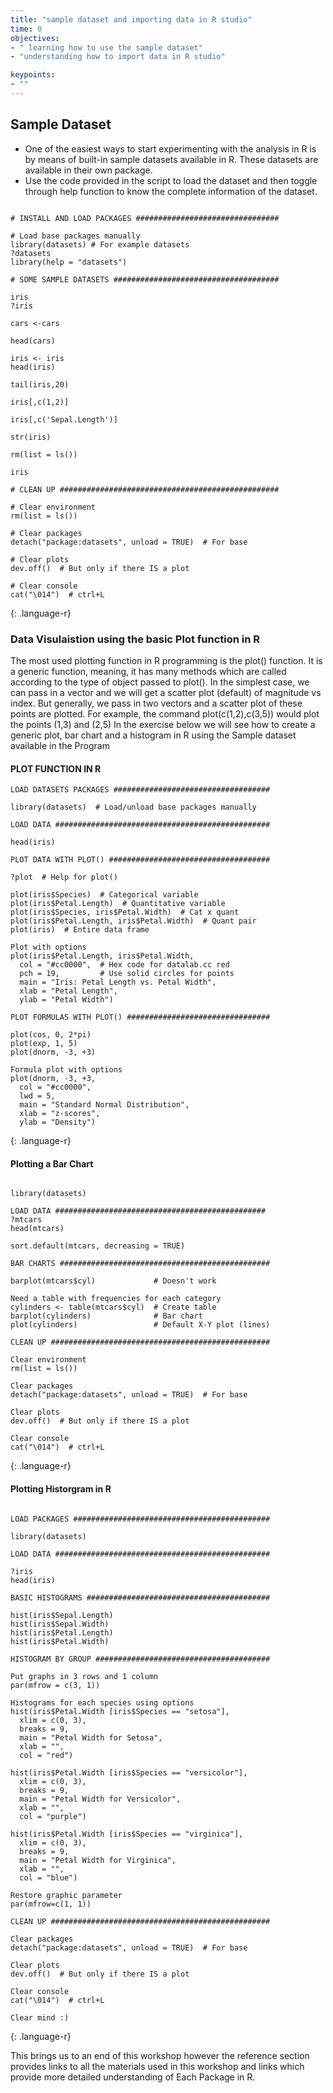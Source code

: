 ```yaml
---
title: "sample dataset and importing data in R studio"
time: 0
objectives:
- " learning how to use the sample dataset"
- "understanding how to import data in R studio"

keypoints:
- ""
---
```


## Sample Dataset 

-	One of the easiest ways to start experimenting with the analysis in R is by means of built-in sample datasets available in R. These datasets are available in their own package. 
-	Use the code provided in the script to load the dataset and then toggle through help function to know the complete information of the dataset.

~~~

# INSTALL AND LOAD PACKAGES ################################

# Load base packages manually
library(datasets) # For example datasets
?datasets
library(help = "datasets")

# SOME SAMPLE DATASETS #####################################

iris
?iris

cars <-cars

head(cars)

iris <- iris
head(iris)

tail(iris,20)

iris[,c(1,2)]

iris[,c('Sepal.Length')]

str(iris)

rm(list = ls())

iris

# CLEAN UP #################################################

# Clear environment
rm(list = ls()) 

# Clear packages
detach("package:datasets", unload = TRUE)  # For base

# Clear plots
dev.off()  # But only if there IS a plot

# Clear console
cat("\014")  # ctrl+L

~~~
{: .language-r}

### Data Visulaistion using the basic Plot function  in R 
The most used plotting function in R programming is the plot() function. It is a generic function, meaning, it has many methods which are called according to the type of object passed to plot(). In the simplest case, we can pass in a vector and we will get a scatter plot (default) of magnitude vs index. But generally, we pass in two vectors and a scatter plot of these points are plotted.
For example, the command plot(c(1,2),c(3,5)) would plot the points (1,3) and (2,5)
In the exercise below we will see how to create a generic plot, bar chart and a histogram in R using the Sample dataset available in the Program

#### PLOT FUNCTION IN R
~~~
LOAD DATASETS PACKAGES ###################################

library(datasets)  # Load/unload base packages manually

LOAD DATA ################################################

head(iris)

PLOT DATA WITH PLOT() ####################################

?plot  # Help for plot()

plot(iris$Species)  # Categorical variable
plot(iris$Petal.Length)  # Quantitative variable
plot(iris$Species, iris$Petal.Width)  # Cat x quant
plot(iris$Petal.Length, iris$Petal.Width)  # Quant pair
plot(iris)  # Entire data frame

Plot with options
plot(iris$Petal.Length, iris$Petal.Width,
  col = "#cc0000",  # Hex code for datalab.cc red
  pch = 19,         # Use solid circles for points
  main = "Iris: Petal Length vs. Petal Width",
  xlab = "Petal Length",
  ylab = "Petal Width")

PLOT FORMULAS WITH PLOT() ################################

plot(cos, 0, 2*pi)
plot(exp, 1, 5)
plot(dnorm, -3, +3)

Formula plot with options
plot(dnorm, -3, +3,
  col = "#cc0000",
  lwd = 5,
  main = "Standard Normal Distribution",
  xlab = "z-scores",
  ylab = "Density")
  ~~~
{: .language-r}


#### Plotting a Bar Chart 
  
 ~~~
 
library(datasets)

LOAD DATA ###############################################
?mtcars
head(mtcars)

sort.default(mtcars, decreasing = TRUE)

BAR CHARTS ###############################################

barplot(mtcars$cyl)             # Doesn't work

Need a table with frequencies for each category
cylinders <- table(mtcars$cyl)  # Create table
barplot(cylinders)              # Bar chart
plot(cylinders)                 # Default X-Y plot (lines)

CLEAN UP #################################################

Clear environment
rm(list = ls()) 

Clear packages
detach("package:datasets", unload = TRUE)  # For base

Clear plots
dev.off()  # But only if there IS a plot

Clear console
cat("\014")  # ctrl+L

~~~
{: .language-r}


#### Plotting Historgram in R 

~~~

LOAD PACKAGES ############################################

library(datasets)

LOAD DATA ################################################

?iris
head(iris)

BASIC HISTOGRAMS #########################################

hist(iris$Sepal.Length)
hist(iris$Sepal.Width)
hist(iris$Petal.Length)
hist(iris$Petal.Width)

HISTOGRAM BY GROUP #######################################

Put graphs in 3 rows and 1 column
par(mfrow = c(3, 1))

Histograms for each species using options
hist(iris$Petal.Width [iris$Species == "setosa"],
  xlim = c(0, 3),
  breaks = 9,
  main = "Petal Width for Setosa",
  xlab = "",
  col = "red")

hist(iris$Petal.Width [iris$Species == "versicolor"],
  xlim = c(0, 3),
  breaks = 9,
  main = "Petal Width for Versicolor",
  xlab = "",
  col = "purple")

hist(iris$Petal.Width [iris$Species == "virginica"],
  xlim = c(0, 3),
  breaks = 9,
  main = "Petal Width for Virginica",
  xlab = "",
  col = "blue")

Restore graphic parameter
par(mfrow=c(1, 1))

CLEAN UP #################################################

Clear packages
detach("package:datasets", unload = TRUE)  # For base

Clear plots
dev.off()  # But only if there IS a plot

Clear console
cat("\014")  # ctrl+L

Clear mind :)

~~~
{: .language-r}



This brings us to an end of this workshop however the reference section provides links to all the materials used in this workshop and links which provide more 
detailed understanding of Each Package in R.
















